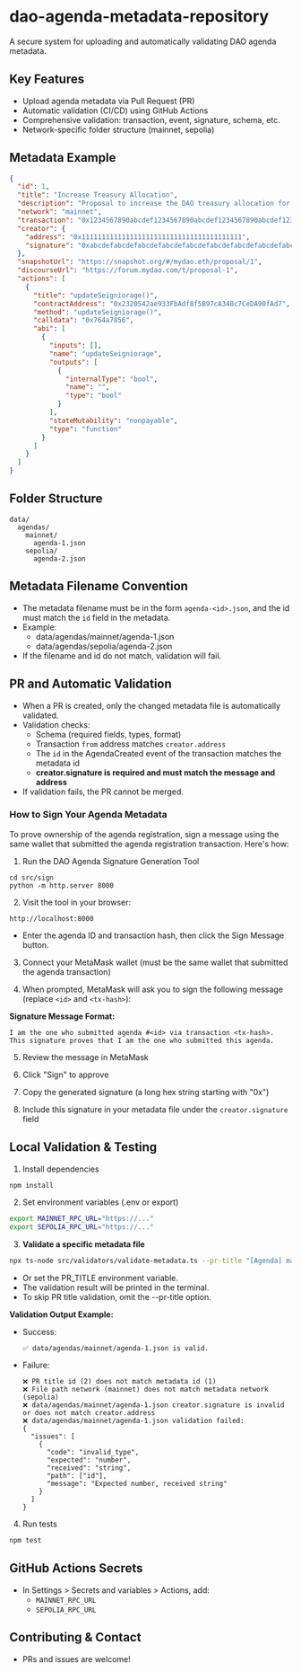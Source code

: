 # dao-agenda-metadata-repository

A secure system for uploading and automatically validating DAO agenda metadata.

## Key Features
- Upload agenda metadata via Pull Request (PR)
- Automatic validation (CI/CD) using GitHub Actions
- Comprehensive validation: transaction, event, signature, schema, etc.
- Network-specific folder structure (mainnet, sepolia)

## Metadata Example
```json
{
  "id": 1,
  "title": "Increase Treasury Allocation",
  "description": "Proposal to increase the DAO treasury allocation for Q3 2024.",
  "network": "mainnet",
  "transaction": "0x1234567890abcdef1234567890abcdef1234567890abcdef1234567890abcdef",
  "creator": {
    "address": "0x1111111111111111111111111111111111111111",
    "signature": "0xabcdefabcdefabcdefabcdefabcdefabcdefabcdefabcdefabcdefabcdefabcdef"
  },
  "snapshotUrl": "https://snapshot.org/#/mydao.eth/proposal/1",
  "discourseUrl": "https://forum.mydao.com/t/proposal-1",
  "actions": [
    {
      "title": "updateSeigniorage()",
      "contractAddress": "0x2320542ae933FbAdf8f5B97cA348c7CeDA90fAd7",
      "method": "updateSeigniorage()",
      "calldata": "0x764a7856",
      "abi": [
        {
          "inputs": [],
          "name": "updateSeigniorage",
          "outputs": [
            {
              "internalType": "bool",
              "name": "",
              "type": "bool"
            }
          ],
          "stateMutability": "nonpayable",
          "type": "function"
        }
      ]
    }
  ]
}
```

## Folder Structure
```
data/
  agendas/
    mainnet/
      agenda-1.json
    sepolia/
      agenda-2.json
```

## Metadata Filename Convention
- The metadata filename must be in the form `agenda-<id>.json`, and the id must match the `id` field in the metadata.
- Example:
  - data/agendas/mainnet/agenda-1.json
  - data/agendas/sepolia/agenda-2.json
- If the filename and id do not match, validation will fail.

## PR and Automatic Validation
- When a PR is created, only the changed metadata file is automatically validated.
- Validation checks:
  - Schema (required fields, types, format)
  - Transaction `from` address matches `creator.address`
  - The `id` in the AgendaCreated event of the transaction matches the metadata id
  - **creator.signature is required and must match the message and address**
- If validation fails, the PR cannot be merged.

### How to Sign Your Agenda Metadata

To prove ownership of the agenda registration, sign a message using the same wallet that submitted the agenda registration transaction. Here's how:

1. Run the DAO Agenda Signature Generation Tool
  ```
  cd src/sign
  python -m http.server 8000
  ```
2. Visit the tool in your browser:
  ```
  http://localhost:8000
  ```
  - Enter the agenda ID and transaction hash, then click the Sign Message button.

3. Connect your MetaMask wallet (must be the same wallet that submitted the agenda transaction)

4. When prompted, MetaMask will ask you to sign the following message (replace `<id>` and `<tx-hash>`):

  **Signature Message Format:**
  ```
  I am the one who submitted agenda #<id> via transaction <tx-hash>. This signature proves that I am the one who submitted this agenda.
  ```

5. Review the message in MetaMask

6. Click "Sign" to approve

7. Copy the generated signature (a long hex string starting with "0x")

8. Include this signature in your metadata file under the `creator.signature` field

## Local Validation & Testing
1. Install dependencies
  ```sh
  npm install
  ```
2. Set environment variables (.env or export)
  ```sh
  export MAINNET_RPC_URL="https://..."
  export SEPOLIA_RPC_URL="https://..."
  ```
3. **Validate a specific metadata file**
  ```sh
  npx ts-node src/validators/validate-metadata.ts --pr-title "[Agenda] mainnet - 1 - Increase Treasury Allocation" data/agendas/mainnet/agenda-1.json
  ```
  - Or set the PR_TITLE environment variable.
  - The validation result will be printed in the terminal.
  - To skip PR title validation, omit the --pr-title option.

  **Validation Output Example:**
  - Success:
    ```
    ✅ data/agendas/mainnet/agenda-1.json is valid.
    ```
  - Failure:
    ```
    ❌ PR title id (2) does not match metadata id (1)
    ❌ File path network (mainnet) does not match metadata network (sepolia)
    ❌ data/agendas/mainnet/agenda-1.json creator.signature is invalid or does not match creator.address
    ❌ data/agendas/mainnet/agenda-1.json validation failed:
    {
      "issues": [
        {
          "code": "invalid_type",
          "expected": "number",
          "received": "string",
          "path": ["id"],
          "message": "Expected number, received string"
        }
      ]
    }
    ```
4. Run tests
  ```sh
  npm test
  ```

## GitHub Actions Secrets
- In Settings > Secrets and variables > Actions, add:
  - `MAINNET_RPC_URL`
  - `SEPOLIA_RPC_URL`

## Contributing & Contact
- PRs and issues are welcome!
